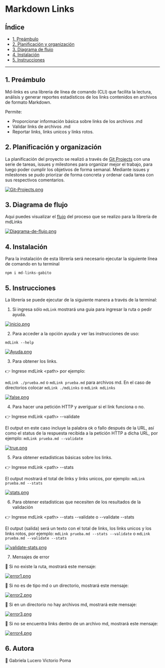 # Markdown Links

## Índice

* [1. Preámbulo](#1-preámbulo)
* [2. Planificación y organización](#2-planificación-y-organización)
* [3. Diagrama de flujo](#3-diagrama-de-flujo)
* [4. Instalación](#4-instalación)
* [5. Instrucciones](#5-instrucciones)

***

## 1. Preámbulo

Md-links es una libreria de línea de comando (CLI) que facilita la lectura, análisis y generar reportes estadísticos de los links contenidos en archivos de formato Markdown.

Permite:

* Proporcionar información básica sobre links de los archivos .md
* Validar links de archivos .md
* Reportar links, links unicos y links rotos.

## 2. Planificación y organización

La planificación del proyecto se realizó a través de [Git Projects](https://github.com/GabitoVP/LIM017-md-links/projects/1) con una serie de tareas, issues y milestones para organizar mejor el trabajo, para luego poder cumplir los objetivos de forma semanal. Mediante issues y milestones se pudo priorizar de forma concreta y ordenar cada tarea con sus respectivos comentarios.

[![Git-Projects.png](https://i.postimg.cc/TPV8QrcL/Git-Projects.png)](https://postimg.cc/HJkPk8Rd)

## 3. Diagrama de flujo

Aqui puedes visualizar el [flujo](https://drive.google.com/file/d/1Ua1kSVk6UQIADMHXlumtETlKBieCPayk/view?usp=sharing) del proceso que se realizo para la librería de mdLinks

[![Diagrama-de-flujo.png](https://i.postimg.cc/J4Qd9D5B/Diagrama-de-flujo.png)](https://postimg.cc/1ffHFzT9)

## 4. Instalación

Para la instalación de esta librería será necesario ejecutar la siguiente línea de comando en tu terminal

`npm i md-links-gabito`

## 5. Instrucciones

La librería se puede ejecutar de la siguiente manera a través de la terminal:

1. Si ingresa sólo `mdLink` mostrará una guia para ingresar la ruta o pedir ayuda.

[![inicio.png](https://i.postimg.cc/d0TtwhmJ/inicio.png)](https://postimg.cc/jWtrhdF1)

2. Para acceder a la opción ayuda y ver las instrucciones de uso:

`mdLink --help`

[![Ayuda.png](https://i.postimg.cc/ZR7fH52y/Ayuda.png)](https://postimg.cc/PpDzrTtt)

3.  Para obtener los links.

👉 Ingrese mdLink <<ruta>path</ruta>> por ejemplo:

`mdLink ./prueba.md` o `mdLink prueba.md` para archivos md.
En el caso de directorios colocar `mdLink ./mdLinks` o `mdLink mdLinks`

[![false.png](https://i.postimg.cc/65dPJtGF/false.png)](https://postimg.cc/D8w61V6c)

4. Para hacer una petición HTTP y averiguar si el link funciona o no.

👉 Ingrese mdLink <<ruta>path</ruta>> --validate

El output en este caso incluye la palabra ok o fallo después de la URL, así como el status de la respuesta recibida a la petición HTTP a dicha URL, por ejemplo: `mdLink prueba.md --validate`

[![true.png](https://i.postimg.cc/3xN2jZ79/true.png)](https://postimg.cc/G40BdG4s)

5. Para obtener estadísticas básicas sobre los links.

👉 Ingrese mdLink <<ruta>path</ruta>> --stats

El output  mostrará  el total de links y  links unicos, por ejemplo: `mdLink prueba.md --stats`

[![stats.png](https://i.postimg.cc/jdB7XvGx/stats.png)](https://postimg.cc/0bdj5GkF)

6. Para obtener estadísticas que necesiten de los resultados de la validación

👉 Ingrese mdLink <<ruta>path</ruta>> --stats --validate o --validate --stats

El output (salida) será un texto con el total de links, los links unicos y los links rotos, por ejemplo: `mdLink prueba.md --stats --validate` o `mdLink prueba.md --validate --stats`

[![validate-stats.png](https://i.postimg.cc/bwK4qXW7/validate-stats.png)](https://postimg.cc/v4t0vKQh)

7. Mensajes de error

🙅  Si no existe la ruta, mostrará este mensaje:

[![error1.png](https://i.postimg.cc/L8Ys816n/error1.png)](https://postimg.cc/21YYH3WD)

🙅 Si no es de tipo md o un directorio, mostrará este mensaje:

[![error2.png](https://i.postimg.cc/sXVQxgNq/error2.png)](https://postimg.cc/hJ5P3cg1)

🙅 Si en un directorio no hay archivos md, mostrará este mensaje:

[![error3.png](https://i.postimg.cc/YS4k3Km0/error3.png)](https://postimg.cc/kVdkJHsP)

🙅 Si no se encuentra links dentro de un archivo md, mostrará este mensaje:

[![error4.png](https://i.postimg.cc/ZK0f0bkW/error4.png)](https://postimg.cc/XpSKz0YW)

## 6. Autora

🙋 Gabriela Lucero Victorio Poma


